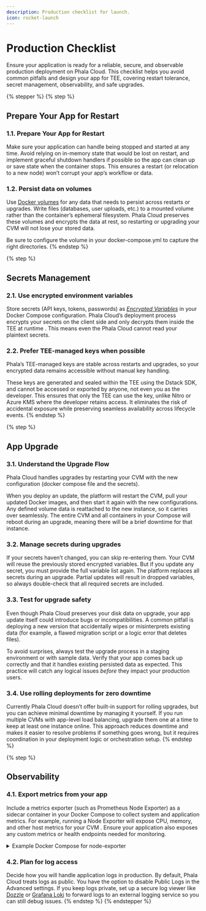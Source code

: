 ```yaml
---
description: Production checklist for launch.
icon: rocket-launch
---
```


# Production Checklist

Ensure your application is ready for a reliable, secure, and observable production deployment on Phala Cloud. This checklist helps you avoid common pitfalls and design your app for TEE, covering restart tolerance, secret management, observability, and safe upgrades.

{% stepper %}
{% step %}
## Prepare Your App for Restart

### 1.1. Prepare Your App for Restart

Make sure your application can handle being stopped and started at any time. Avoid relying on in-memory state that would be lost on restart, and implement graceful shutdown handlers if possible so the app can clean up or save state when the container stops. This ensures a restart (or relocation to a new node) won’t corrupt your app’s workflow or data.

### 1.2. Persist data on volumes

Use [Docker volumes](https://docs.docker.com/reference/compose-file/services/#volumes) for any data that needs to persist across restarts or upgrades. Write files (databases, user uploads, etc.) to a mounted volume rather than the container’s ephemeral filesystem. Phala Cloud preserves these volumes and encrypts the data at rest, so restarting or upgrading your CVM will not lose your stored data.

Be sure to configure the volume in your docker-compose.yml to capture the right directories.
{% endstep %}

{% step %}
## Secrets Management

### 2.1. Use encrypted environment variables

Store secrets (API keys, tokens, passwords) as [_Encrypted Variables_](../cloud/create-cvm/set-secure-environment-variables.md) in your Docker Compose configuration. Phala Cloud’s deployment process encrypts your secrets on the client side and only decrypts them inside the TEE at runtime . This means even the Phala Cloud cannot read your plaintext secrets.

### 2.2. Prefer TEE-managed keys when possible

Phala’s TEE-managed keys are stable across restarts and upgrades, so your encrypted data remains accessible without manual key handling.

These keys are generated and sealed within the TEE using the Dstack SDK, and cannot be accessed or exported by anyone, not even you as the developer. This ensures that only the TEE can use the key, unlike Nitro or Azure KMS where the developer retains access. It eliminates the risk of accidental exposure while preserving seamless availability across lifecycle events.
{% endstep %}

{% step %}
## App Upgrade

### 3.1. Understand the Upgrade Flow

Phala Cloud handles upgrades by restarting your CVM with the new configuration (docker compose file and the secrets).

When you deploy an update, the platform will restart the CVM, pull your updated Docker images, and then start it again with the new configurations. Any defined volume data is reattached to the new instance, so it carries over seamlessly. The entire CVM and all containers in your Compose will reboot during an upgrade, meaning there will be a brief downtime for that instance.

### 3.2. Manage secrets during upgrades

If your secrets haven’t changed, you can skip re-entering them. Your CVM will reuse the previously stored encrypted variables. But if you update any secret, you must provide the full variable list again. The platform replaces all secrets during an upgrade. Partial updates will result in dropped variables, so always double-check that all required secrets are included.

### 3.3. Test for upgrade safety

Even though Phala Cloud preserves your disk data on upgrade, your app update itself could introduce bugs or incompatibilities. A common pitfall is deploying a new version that accidentally wipes or misinterprets existing data (for example, a flawed migration script or a logic error that deletes files).

To avoid surprises, always test the upgrade process in a staging environment or with sample data. Verify that your app comes back up correctly and that it handles existing persisted data as expected. This practice will catch any logical issues _before_ they impact your production users.

### 3.4. Use rolling deployments for zero downtime

Currently Phala Cloud doesn’t offer built-in support for rolling upgrades, but you can achieve minimal downtime by managing it yourself. If you run multiple CVMs with app-level load balancing, upgrade them one at a time to keep at least one instance online. This approach reduces downtime and makes it easier to resolve problems if something goes wrong, but it requires coordination in your deployment logic or orchestration setup.
{% endstep %}

{% step %}
## Observability

### 4.1. Export metrics from your app

Include a metrics exporter (such as Prometheus Node Exporter) as a sidecar container in your Docker Compose to collect system and application metrics. For example, running a Node Exporter will expose CPU, memory, and other host metrics for your CVM . Ensure your application also exposes any custom metrics or health endpoints needed for monitoring.

<details>

<summary>Example Docker Compose for node-exporter</summary>

```yaml
services:
  node_exporter:
    image: quay.io/prometheus/node-exporter:latest
    container_name: node_exporter
    command:
      - '--path.rootfs=/host'
    network_mode: host
    pid: host
    restart: unless-stopped
    volumes:
      - '/:/host:ro,rslave'
```

The config will expose the metrics under the endpoint `https://{appd-id}-9100.dstack-prod{n}.phala.network`  protected with TLS by default. You can then connect your Prometheus server to scrape the metrics.

You may also want to set up HTTP basic auth to limit the read access to yourself, as [described here.](https://stackoverflow.com/questions/74490690/node-exporter-basic-auth-docker-compose)

</details>

### 4.2. Plan for log access

Decide how you will handle application logs in production. By default, Phala Cloud treats logs as public. You have the option to disable Public Logs in the Advanced settings. If you keep logs private, set up a secure log viewer like [Dozzle](https://dozzle.dev/) or [Grafana Loki](https://grafana.com/oss/loki/) to forward logs to an external logging service so you can still debug issues.
{% endstep %}
{% endstepper %}
